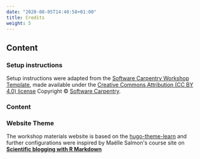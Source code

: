 ```yaml
---
date: "2020-08-05T14:40:58+01:00"
title: Credits
weight: 5
---
```


## Content

### Setup instructions

Setup instructions were adapted from the [Software Carpentry Workshop Template](https://carpentries.github.io/workshop-template/), made available under the [Creative Commons Attribution (CC BY 4.0) license](https://creativecommons.org/licenses/by/4.0/) Copyright © [Software Carpentry](https://software-carpentry.org/).

### Content


### Website Theme

The workshop materials website is based on the [hugo-theme-learn](https://github.com/matcornic/hugo-theme-learn) and further configurations were inspired by Maëlle Salmon's course site on [**Scientific blogging with R Markdown**](https://github.com/maelle/rmd-blogging-course)
